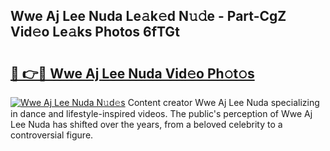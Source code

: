 ## Wwe Aj Lee Nuda Le𝚊k𝚎d N𝚞𝚍e - Part-CgZ Vid𝚎o Le𝚊ks Photos 6fTGt

# <h2><a href="http://fbbxzd.evod.top/?m=Wwe+Aj+Lee+Nuda">🔗 👉🔴 Wwe Aj Lee Nuda Vid𝚎o Ph𝚘t𝚘s</a></h2>

[![Wwe Aj Lee Nuda N𝚞d𝚎s](https://i.imgur.com/8V9OHl7.gif)](http://fbbxzd.evod.top/?m=Wwe+Aj+Lee+Nuda)
Content creator Wwe Aj Lee Nuda specializing in dance and lifestyle-inspired videos. The public's perception of Wwe Aj Lee Nuda has shifted over the years, from a beloved celebrity to a controversial figure. 
